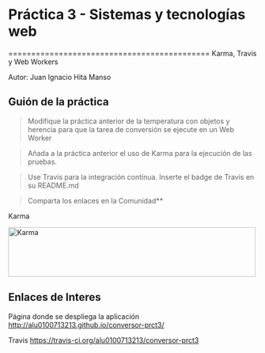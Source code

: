 # Práctica 3 - Sistemas y tecnologías web
============================================
Karma, Travis y Web Workers

Autor: Juan Ignacio Hita Manso

Guión de la práctica
--------------------
> Modifique la práctica anterior de la temperatura con objetos y herencia para que la tarea de conversión se ejecute en un Web Worker

> Añada a la práctica anterior el uso de Karma para la ejecución de las pruebas.

> Use Travis para la integración contínua. Inserte el badge de Travis en su README.md

> Comparta los enlaces en la Comunidad**

Karma

<img src="http://alu0100713213.github.io/conversor-prct3/img/karma.jpg" alt="Karma" height="100" width="500"> 

Enlaces de Interes
--------------------

Página donde se despliega la aplicación
http://alu0100713213.github.io/conversor-prct3/

Travis
https://travis-ci.org/alu0100713213/conversor-prct3
